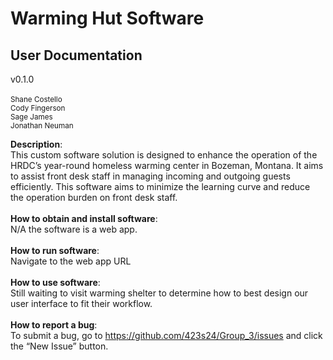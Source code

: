 # Warming Hut Software

## User  Documentation

v0.1.0<br><br>
<sup>
Shane Costello <br>
Cody Fingerson <br>
Sage James <br>
Jonathan Neuman <br>
</sup>

**Description**: <br>
This custom software solution is designed to enhance the operation of the HRDC’s year-round homeless warming center in Bozeman, Montana. It aims to assist front desk staff in managing incoming and outgoing guests efficiently. This software aims to minimize the learning curve and reduce the operation burden on front desk staff.
<br><br>
**How to obtain and install software**:<br>
N/A the software is a web app.
<br><br>
**How to run software**:<br>
Navigate to the web app URL
<br><br>
**How to use software**: <br>
Still waiting to visit warming shelter to determine how to best design our user interface to fit their workflow.  
<br>
**How to report a bug**:<br>
To submit a bug, go to https://github.com/423s24/Group_3/issues and click the “New Issue” button.
